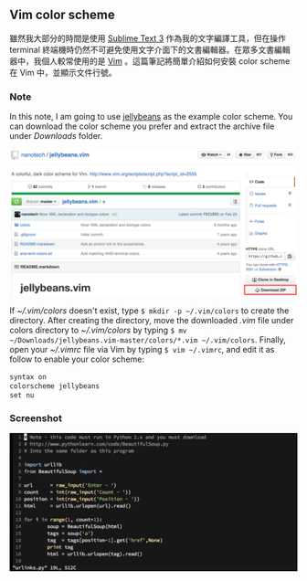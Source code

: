 ## Vim color scheme

雖然我大部分的時間是使用 [Sublime Text 3](https://www.sublimetext.com/3) 作為我的文字編譯工具，但在操作 terminal 終端機時仍然不可避免使用文字介面下的文書編輯器。在眾多文書編輯器中，我個人較常使用的是 [Vim](https://en.wikipedia.org/wiki/Vim_(text_editor)) 。這篇筆記將簡單介紹如何安裝 color scheme 在 Vim 中，並顯示文件行號。

### Note

In this note, I am going to use [jellybeans](https://github.com/nanotech/jellybeans.vim) as the example color scheme. You can download the color scheme you prefer and extract the archive file under *Downloads* folder.

![Vim Color Scheme Download](./images/vim-color-scheme-download.png)

If *~/.vim/colors* doesn't exist, type `$ mkdir -p ~/.vim/colors` to create the directory. After creating the directory, move the downloaded *.vim* file under colors directory to *~/.vim/colors* by typing `$ mv ~/Downloads/jellybeans.vim-master/colors/*.vim ~/.vim/colors`. Finally, open your *~/.vimrc* file via Vim by typing `$ vim ~/.vimrc`, and edit it as follow to enable your color scheme:

```
syntax on
colorscheme jellybeans
set nu
```

### Screenshot

![jellybeans.vim](./images/jellybeans-vim.png)
